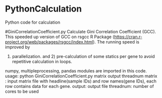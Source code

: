 # PythonCalculation
Python code for calculation

#GiniCorrelationCoefficient.py
Calculate Gini Correlation Coefficient (GCC). This speeded up version of GCC on rsgcc R Package 
(https://cran.r-project.org/web/packages/rsgcc/index.html). The running speed is improved by 
1) parallelization. and 2) pre-calculation of some statics per gene to avoid repetitive calculation in loops.

numpy, multipleprocessing, pandas modules are imported in this code.
usage:
python GiniCorrelationCoefficient.py matrix  output threadnum
matrix : input matrix file with headline(sample IDs) and row names(gene IDs), each row contains data for each gene.
output: output file
threadnum: number of cores to be used

